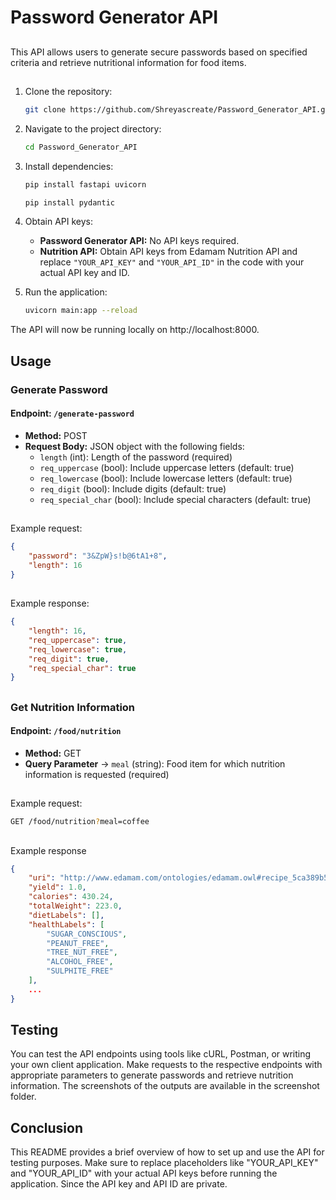# Password Generator API

##
This API allows users to generate secure passwords based on specified criteria and retrieve nutritional information for food items.
##

1. Clone the repository:

    ```bash
    git clone https://github.com/Shreyascreate/Password_Generator_API.git
    ```

2. Navigate to the project directory:

    ```bash
    cd Password_Generator_API
    ```

3. Install dependencies:

    ```bash
    pip install fastapi uvicorn
    ```
    ```bash
    pip install pydantic
    ```
4. Obtain API keys:
   - **Password Generator API:** No API keys required.
   - **Nutrition API:** Obtain API keys from Edamam Nutrition API and replace `"YOUR_API_KEY"` and `"YOUR_API_ID"` in the code with your actual API key and ID.

5. Run the application:

    ```bash
    uvicorn main:app --reload
    ```

The API will now be running locally on http://localhost:8000.
##
## Usage

### Generate Password

#### Endpoint: `/generate-password`
- **Method:** POST
- **Request Body:** JSON object with the following fields:
  - `length` (int): Length of the password (required)
  - `req_uppercase` (bool): Include uppercase letters (default: true)
  - `req_lowercase` (bool): Include lowercase letters (default: true)
  - `req_digit` (bool): Include digits (default: true)
  - `req_special_char` (bool): Include special characters (default: true)
##
Example request:
```json
{
    "password": "3&ZpW}s!b@6tA1+8",
    "length": 16
}

```
##
Example response:
```json
{
    "length": 16,
    "req_uppercase": true,
    "req_lowercase": true,
    "req_digit": true,
    "req_special_char": true
}

``` 
##
### Get Nutrition Information
#### Endpoint: `/food/nutrition`
- **Method:** GET
- **Query Parameter**
 -> `meal` (string): Food item for which nutrition information is requested (required)
##

Example request: 
```bash
GET /food/nutrition?meal=coffee
```
##
Example response

```json
{
    "uri": "http://www.edamam.com/ontologies/edamam.owl#recipe_5ca389b530e4a100588b08f6e72dce8d",
    "yield": 1.0,
    "calories": 430.24,
    "totalWeight": 223.0,
    "dietLabels": [],
    "healthLabels": [
        "SUGAR_CONSCIOUS",
        "PEANUT_FREE",
        "TREE_NUT_FREE",
        "ALCOHOL_FREE",
        "SULPHITE_FREE"
    ],
    ...
}
```
##

## Testing

You can test the API endpoints using tools like cURL, Postman, or writing your own client application. Make requests to the respective endpoints with appropriate parameters to generate passwords and retrieve nutrition information. The screenshots of the outputs are available in the screenshot folder.
##
## Conclusion
This README provides a brief overview of how to set up and use the API for testing purposes. Make sure to replace placeholders like "YOUR_API_KEY" and "YOUR_API_ID" with your actual API keys before running the application. Since the API key and API ID are private. 

